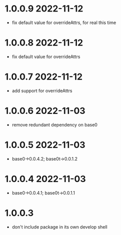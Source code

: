 1.0.0.9 2022-11-12
==================
- fix default value for overrideAttrs, for real this time

1.0.0.8 2022-11-12
==================
- fix default value for overrideAttrs

1.0.0.7 2022-11-12
==================
- add support for overrideAttrs

1.0.0.6 2022-11-03
==================
- remove redundant dependency on base0

1.0.0.5 2022-11-03
==================
- base0->0.0.4.2; base0t->0.0.1.2

1.0.0.4 2022-11-03
==================
- base0->0.0.4.1; base0t->0.0.1.1

1.0.0.3
=======
- don't include package in its own develop shell
